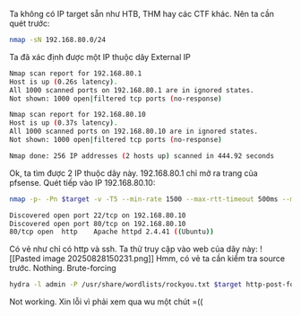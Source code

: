 Ta không có IP target sẵn như HTB, THM hay các CTF khác. Nên ta cần quét trước:
```Bash
nmap -sN 192.168.80.0/24
```
Ta đã xác định được một IP thuộc dãy External IP
```Bash
Nmap scan report for 192.168.80.1
Host is up (0.26s latency).
All 1000 scanned ports on 192.168.80.1 are in ignored states.
Not shown: 1000 open|filtered tcp ports (no-response)

Nmap scan report for 192.168.80.10
Host is up (0.37s latency).
All 1000 scanned ports on 192.168.80.10 are in ignored states.
Not shown: 1000 open|filtered tcp ports (no-response)

Nmap done: 256 IP addresses (2 hosts up) scanned in 444.92 seconds
```
Ok, ta tìm được 2 IP thuộc dãy này. 192.168.80.1 chỉ mở ra trang của pfsense. Quét tiếp vào IP 192.168.80.10:
```Bash
nmap -p- -Pn $target -v -T5 --min-rate 1500 --max-rtt-timeout 500ms --max-retries 3 --open -A
```
```Bash
Discovered open port 22/tcp on 192.168.80.10
Discovered open port 80/tcp on 192.168.80.10
80/tcp open  http    Apache httpd 2.4.41 ((Ubuntu))
```
Có vẻ như chỉ có http và ssh. Ta thử truy cập vào web của dãy này:
![[Pasted image 20250828150231.png]]
Hmm, có vẻ ta cần kiểm tra source trước.
Nothing. Brute-forcing
```Bash
hydra -l admin -P /usr/share/wordlists/rockyou.txt $target http-post-form "/index.php:id=^USER^&password=^PASS^&remember=on:S=logout.php" -t 30 -V
```
Not working. Xin lỗi vì phải xem qua wu một chút =((

